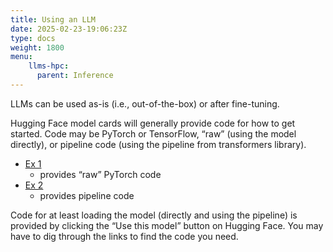 ```yaml
---
title: Using an LLM
date: 2025-02-23-19:06:23Z
type: docs 
weight: 1800
menu: 
    llms-hpc:
      parent: Inference
---
```


LLMs can be used as-is (i.e., out-of-the-box) or after fine-tuning.

Hugging Face model cards will generally provide code for how to get started.
Code may be PyTorch or TensorFlow, “raw” (using the model directly), or pipeline code (using the pipeline from transformers library).

  * [Ex 1](https://huggingface.co/distilbert/distilbert-base-uncased-finetuned-sst-2-english)
    * provides “raw” PyTorch code
  * [Ex 2](https://huggingface.co/facebook/bart-large-cnn)
    * provides pipeline code

Code for at least loading the model (directly and using the pipeline) is provided by clicking the “Use this model” button on Hugging Face. You may have to dig through the links to find the code you need.


